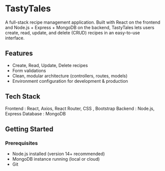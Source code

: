 # TastyTales
A full-stack recipe management application. Built with React on the frontend and Node.js + Express + MongoDB on the backend, TastyTales lets users create, read, update, and delete (CRUD) recipes in an easy-to-use interface.

## Features 
- Create, Read, Update, Delete recipes  
- Form validations  
- Clean, modular architecture (controllers, routes, models)  
- Environment configuration for development & production  

## Tech Stack
 Frontend : React, Axios, React Router, CSS , Bootstrap
 Backend : Node.js, Express 
 Database : MongoDB 


## Getting Started

### Prerequisites
- Node.js installed (version 14+ recommended)  
- MongoDB instance running (local or cloud)  
- Git


